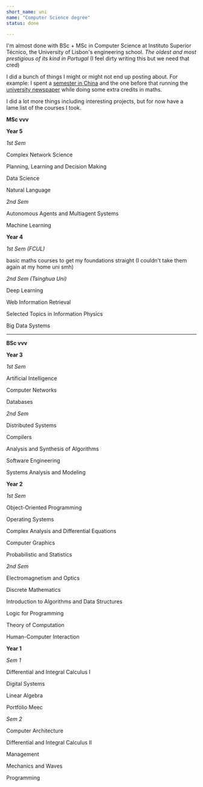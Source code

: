 ```yaml
---
short_name: uni
name: "Computer Science degree"
status: done

---
```


I'm almost done with BSc + MSc in Computer Science at Instituto Superior Técnico, the University of Lisbon's engineering school. _The oldest and most prestigious of its kind in Portugal_ (I feel dirty writing this but we need that cred)

I did a bunch of things I might or might not end up posting about. For example: I spent a [semester in China](_projects/china.md) and the one before that running the [university newspaper](_projects/diferencial.md) while doing some extra credits in maths.

I did a lot more things including interesting projects, but for now have a lame list of the courses I took.

**MSc vvv**

**Year 5**

_1st Sem_

Complex Network Science

Planning, Learning and Decision Making

Data Science

Natural Language

_2nd Sem_

Autonomous Agents and Multiagent Systems

Machine Learning

**Year 4**

_1st Sem (FCUL)_

basic maths courses to get my foundations straight (I couldn't take them again at my home uni smh)

_2nd Sem (Tsinghua Uni)_

Deep Learning

Web Information Retrieval

Selected Topics in Information Physics

Big Data Systems


***


**BSc vvv**

**Year 3**

_1st Sem_

Artificial Intelligence

Computer Networks

Databases   

_2nd Sem_

Distributed Systems

Compilers

Analysis and Synthesis of Algorithms

Software Engineering

Systems Analysis and Modeling

**Year 2**

_1st Sem_

Object-Oriented Programming

Operating Systems

Complex Analysis and Differential Equations

Computer Graphics   

Probabilistic and Statistics

_2nd Sem_

Electromagnetism and Optics

Discrete Mathematics

Introduction to Algorithms and Data Structures

Logic for Programming

Theory of Computation

Human-Computer Interaction

**Year 1**

_Sem 1_

Differential and Integral Calculus I

Digital Systems

Linear Algebra

Portfólio Meec

_Sem 2_

Computer Architecture

Differential and Integral Calculus II

Management

Mechanics and Waves

Programming
